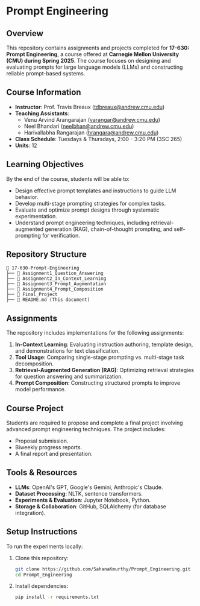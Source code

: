 # Prompt Engineering

## Overview
This repository contains assignments and projects completed for **17-630: Prompt Engineering**, a course offered at **Carnegie Mellon University (CMU) during Spring 2025**. The course focuses on designing and evaluating prompts for large language models (LLMs) and constructing reliable prompt-based systems.

## Course Information
- **Instructor**: Prof. Travis Breaux ([tdbreaux@andrew.cmu.edu](mailto:tdbreaux@andrew.cmu.edu))
- **Teaching Assistants**:
  - Venu Arvind Arangarajan ([varangar@andrew.cmu.edu](mailto:varangar@andrew.cmu.edu))
  - Neel Bhandari ([neelbhan@andrew.cmu.edu](mailto:neelbhan@andrew.cmu.edu))
  - Harivallabha Rangarajan ([hrangara@andrew.cmu.edu](mailto:hrangara@andrew.cmu.edu))
- **Class Schedule**: Tuesdays & Thursdays, 2:00 - 3:20 PM (3SC 265)
- **Units**: 12

## Learning Objectives
By the end of the course, students will be able to:
- Design effective prompt templates and instructions to guide LLM behavior.
- Develop multi-stage prompting strategies for complex tasks.
- Evaluate and optimize prompt designs through systematic experimentation.
- Understand prompt engineering techniques, including retrieval-augmented generation (RAG), chain-of-thought prompting, and self-prompting for verification.

## Repository Structure
```
📂 17-630-Prompt-Engineering
├── 📂 Assignment1_Question_Answering
├── 📂 Assignment2_In_Context_Learning
├── 📂 Assignment3_Prompt_Augmentation
├── 📂 Assignment4_Prompt_Composition
├── 📂 Final_Project
├── 📜 README.md (This document)
```

## Assignments
The repository includes implementations for the following assignments:
1. **In-Context Learning**: Evaluating instruction authoring, template design, and demonstrations for text classification.
2. **Tool Usage**: Comparing single-stage prompting vs. multi-stage task decomposition.
3. **Retrieval-Augmented Generation (RAG)**: Optimizing retrieval strategies for question answering and summarization.
4. **Prompt Composition**: Constructing structured prompts to improve model performance.

## Course Project
Students are required to propose and complete a final project involving advanced prompt engineering techniques. The project includes:
- Proposal submission.
- Biweekly progress reports.
- A final report and presentation.

## Tools & Resources
- **LLMs**: OpenAI's GPT, Google's Gemini, Anthropic's Claude.
- **Dataset Processing**: NLTK, sentence transformers.
- **Experiments & Evaluation**: Jupyter Notebook, Python.
- **Storage & Collaboration**: GitHub, SQLAlchemy (for database integration).

## Setup Instructions
To run the experiments locally:
1. Clone this repository:
   ```bash
   git clone https://github.com/SahanaKmurthy/Prompt_Engineering.git
   cd Prompt_Engineering
   ```
2. Install dependencies:
   ```bash
   pip install -r requirements.txt
   ```

